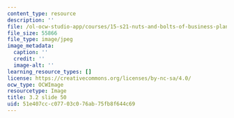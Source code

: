 ```yaml
---
content_type: resource
description: ''
file: /ol-ocw-studio-app/courses/15-s21-nuts-and-bolts-of-business-plans-january-iap-2014/51e407ccc07703c076ab75fb8f644c69_Slide50.JPG
file_size: 55866
file_type: image/jpeg
image_metadata:
  caption: ''
  credit: ''
  image-alt: ''
learning_resource_types: []
license: https://creativecommons.org/licenses/by-nc-sa/4.0/
ocw_type: OCWImage
resourcetype: Image
title: 3.2 slide 50
uid: 51e407cc-c077-03c0-76ab-75fb8f644c69
---
```

